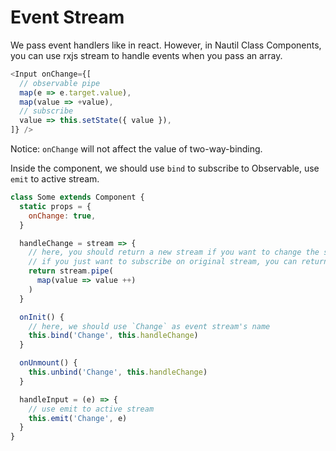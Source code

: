 # Event Stream

We pass event handlers like in react. However, in Nautil Class Components, you can use rxjs stream to handle events when you pass an array.

```js
<Input onChange={[
  // observable pipe
  map(e => e.target.value),
  map(value => +value),
  // subscribe
  value => this.setState({ value }),
]} />
```

Notice: `onChange` will not affect the value of two-way-binding.

Inside the component, we should use `bind` to subscribe to Observable, use `emit` to active stream.

```js
class Some extends Component {
  static props = {
    onChange: true,
  }

  handleChange = stream => {
    // here, you should return a new stream if you want to change the stream
    // if you just want to subscribe on original stream, you can return nothing
    return stream.pipe(
      map(value => value ++)
    )
  }

  onInit() {
    // here, we should use `Change` as event stream's name
    this.bind('Change', this.handleChange)
  }

  onUnmount() {
    this.unbind('Change', this.handleChange)
  }

  handleInput = (e) => {
    // use emit to active stream
    this.emit('Change', e)
  }
}
```
